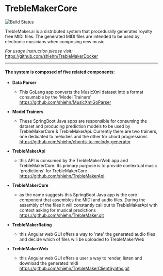 # TrebleMakerCore
[![Build Status](http://35.185.252.88:8080/buildStatus/icon?job=TrebleMakerCore-BUILD)](http://35.185.252.88:8080/job/TrebleMakerCore-BUILD/)

TrebleMaker.ai is a distributed system that procedurally generates royalty free MIDI files. The generated MIDI files are intended to be used by electronic musicians when composing new music.

*For usage instruction please visit:*
https://github.com/shiehn/TrebleMakerDocker

---

#### The system is composed of five related components:
* **Data Parser**
    * This GoLang app converts the MusicXml dataset into a format consumable by the 'Model Trainers' https://github.com/shiehn/MusicXmlGoParser
     
* **Model Trainers**
    * These SpringBoot Java apps are responsible for consuming the dataset and producing prediction models to be used by TrebleMakerCore & TrebleMakerApi.  Currently there are two trainers, one dedicated to melodies and the other for chord progressions https://github.com/shiehn/chords-to-melody-generator

* **TrebleMakerApi**
    * this API is consumed by the TrebleMakerWeb app and TrebleMakerCore.  Its primary purpose is to provide contextual music 'predictions' for TrebleMakerCore https://github.com/shiehn/TrebleMakerApi

* **TrebleMakerCore**
    * as the name suggests this SpringBoot Java app is the core component that assembles the MIDI and audio files.  During the assembly of the files it will constantly call out to TrebleMakerApi with context asking for musical predictions https://github.com/shiehn/TrebleMaker.git
 
* **TrebleMakerRating**
    * this Angular web GUI offers a way to 'rate' the generated audio files and decide which of files will be uploaded to TrebleMakerWeb

* **TrebleMakerWeb**
    * this Angular web GUI offers a user a way to render, listen and download the generated midi https://github.com/shiehn/TrebleMakerClientSynths.git    

